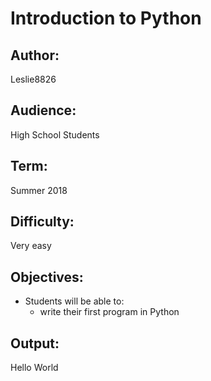 # Introduction to Python

## Author: 
Leslie8826

## Audience: 
High School Students

## Term:
Summer 2018

## Difficulty: 
Very easy

## Objectives: 
 - Students will be able to:
     * write their first program in Python
     
## Output: 
Hello World
